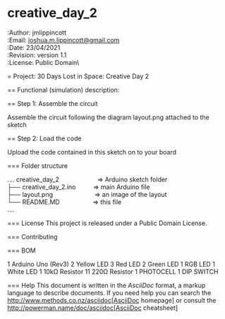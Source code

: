 # creative_day_2
:Author: jmlippincott\
:Email: joshua.m.lippincott@gmail.com\
:Date: 23/04/2021\
:Revision: version 1.1\
:License: Public Domain\

= Project: 30 Days Lost in Space: Creative Day 2

== Functional (simulation) description:


== Step 1: Assemble the circuit

Assemble the circuit following the diagram layout.png attached to the sketch

== Step 2: Load the code

Upload the code contained in this sketch on to your board

=== Folder structure

....
 creative_day_2                      => Arduino sketch folder\
  ├── creative_day_2.ino          => main Arduino file\
  ├── layout.png                        => an image of the layout\
  └── README.MD                   => this file\
....

=== License
This project is released under a Public Domain License.

=== Contributing


=== BOM

1   Arduino Uno (Rev3)
2	  Yellow LED
3	  Red LED
2	  Green LED
1	  RGB LED
1	  White LED
1	  10kΩ Resistor
11	 220Ω Resistor
1	  PHOTOCELL
1	  DIP SWITCH


=== Help
This document is written in the _AsciiDoc_ format, a markup language to describe documents.
If you need help you can search the http://www.methods.co.nz/asciidoc[AsciiDoc homepage]
or consult the http://powerman.name/doc/asciidoc[AsciiDoc cheatsheet]

